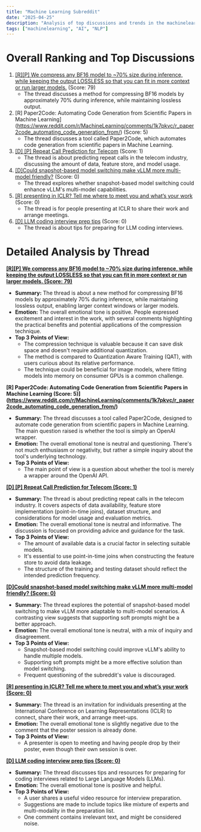 ```yaml
---
title: "Machine Learning Subreddit"
date: "2025-04-25"
description: "Analysis of top discussions and trends in the machinelearning subreddit"
tags: ["machinelearning", "AI", "NLP"]
---
```


# Overall Ranking and Top Discussions
1.  [[R][P] We compress any BF16 model to ~70% size during inference, while keeping the output LOSSLESS so that you can fit in more context or run larger models.](https://www.reddit.com/r/MachineLearning/comments/1k7of6w/rp_we_compress_any_bf16_model_to_70_size_during/) (Score: 79)
    *   The thread discusses a method for compressing BF16 models by approximately 70% during inference, while maintaining lossless output.
2.  [R] Paper2Code: Automating Code Generation from Scientific Papers in Machine Learning](https://www.reddit.com/r/MachineLearning/comments/1k7pkvc/r_paper2code_automating_code_generation_from/) (Score: 5)
    *   The thread discusses a tool called Paper2Code, which automates code generation from scientific papers in Machine Learning.
3.  [[D] [P] Repeat Call Prediction for Telecom](https://www.reddit.com/r/MachineLearning/comments/1k7rff9/d_p_repeat_call_prediction_for_telecom/) (Score: 1)
    *   The thread is about predicting repeat calls in the telecom industry, discussing the amount of data, feature store, and model usage.
4.  [[D]Could snapshot-based model switching make vLLM more multi-model friendly?](https://www.reddit.com/r/MachineLearning/comments/1k74tbi/dcould_snapshotbased_model_switching_make_vllm/) (Score: 0)
    *   The thread explores whether snapshot-based model switching could enhance vLLM's multi-model capabilities.
5.  [[R] presenting in ICLR? Tell me where to meet you and what’s your work](https://www.reddit.com/r/MachineLearning/comments/1k79w7h/r_presenting_in_iclr_tell_me_where_to_meet_you/) (Score: 0)
    *   The thread is for people presenting at ICLR to share their work and arrange meetings.
6.  [[D] LLM coding interview prep tips](https://www.reddit.com/r/MachineLearning/comments/1k7puq7/d_llm_coding_interview_prep_tips/) (Score: 0)
    *   The thread is about tips for preparing for LLM coding interviews.

# Detailed Analysis by Thread
**[[R][P] We compress any BF16 model to ~70% size during inference, while keeping the output LOSSLESS so that you can fit in more context or run larger models. (Score: 79)](https://www.reddit.com/r/MachineLearning/comments/1k7of6w/rp_we_compress_any_bf16_model_to_70_size_during/)**
*  **Summary:** The thread is about a new method for compressing BF16 models by approximately 70% during inference, while maintaining lossless output, enabling larger context windows or larger models.
*  **Emotion:** The overall emotional tone is positive. People expressed excitement and interest in the work, with several comments highlighting the practical benefits and potential applications of the compression technique.
*  **Top 3 Points of View:**
    *   The compression technique is valuable because it can save disk space and doesn't require additional quantization.
    *   The method is compared to Quantization Aware Training (QAT), with users curious about its relative performance.
    *   The technique could be beneficial for image models, where fitting models into memory on consumer GPUs is a common challenge.

**[R] Paper2Code: Automating Code Generation from Scientific Papers in Machine Learning (Score: 5)](https://www.reddit.com/r/MachineLearning/comments/1k7pkvc/r_paper2code_automating_code_generation_from/)**
*  **Summary:** The thread discusses a tool called Paper2Code, designed to automate code generation from scientific papers in Machine Learning. The main question raised is whether the tool is simply an OpenAI wrapper.
*  **Emotion:** The overall emotional tone is neutral and questioning. There's not much enthusiasm or negativity, but rather a simple inquiry about the tool's underlying technology.
*  **Top 3 Points of View:**
    *   The main point of view is a question about whether the tool is merely a wrapper around the OpenAI API.

**[[D] [P] Repeat Call Prediction for Telecom (Score: 1)](https://www.reddit.com/r/MachineLearning/comments/1k7rff9/d_p_repeat_call_prediction_for_telecom/)**
*  **Summary:** The thread is about predicting repeat calls in the telecom industry. It covers aspects of data availability, feature store implementation (point-in-time joins), dataset structure, and considerations for model usage and evaluation metrics.
*  **Emotion:** The overall emotional tone is neutral and informative. The discussion is focused on providing advice and guidance for the task.
*  **Top 3 Points of View:**
    *   The amount of available data is a crucial factor in selecting suitable models.
    *   It's essential to use point-in-time joins when constructing the feature store to avoid data leakage.
    *   The structure of the training and testing dataset should reflect the intended prediction frequency.

**[[D]Could snapshot-based model switching make vLLM more multi-model friendly? (Score: 0)](https://www.reddit.com/r/MachineLearning/comments/1k74tbi/dcould_snapshotbased_model_switching_make_vllm/)**
*  **Summary:** The thread explores the potential of snapshot-based model switching to make vLLM more adaptable to multi-model scenarios. A contrasting view suggests that supporting soft prompts might be a better approach.
*  **Emotion:** The overall emotional tone is neutral, with a mix of inquiry and disagreement.
*  **Top 3 Points of View:**
    *   Snapshot-based model switching could improve vLLM's ability to handle multiple models.
    *   Supporting soft prompts might be a more effective solution than model switching.
    *   Frequent questioning of the subreddit's value is discouraged.

**[[R] presenting in ICLR? Tell me where to meet you and what’s your work (Score: 0)](https://www.reddit.com/r/MachineLearning/comments/1k79w7h/r_presenting_in_iclr_tell_me_where_to_meet_you/)**
*  **Summary:** The thread is an invitation for individuals presenting at the International Conference on Learning Representations (ICLR) to connect, share their work, and arrange meet-ups.
*  **Emotion:** The overall emotional tone is slightly negative due to the comment that the poster session is already done.
*  **Top 3 Points of View:**
    *   A presenter is open to meeting and having people drop by their poster, even though their own session is over.

**[[D] LLM coding interview prep tips (Score: 0)](https://www.reddit.com/r/MachineLearning/comments/1k7puq7/d_llm_coding_interview_prep_tips/)**
*  **Summary:** The thread discusses tips and resources for preparing for coding interviews related to Large Language Models (LLMs).
*  **Emotion:** The overall emotional tone is positive and helpful.
*  **Top 3 Points of View:**
    *   A user shares a useful video resource for interview preparation.
    *   Suggestions are made to include topics like mixture of experts and multi-modality in the preparation list.
    *   One comment contains irrelevant text, and might be considered noise.

